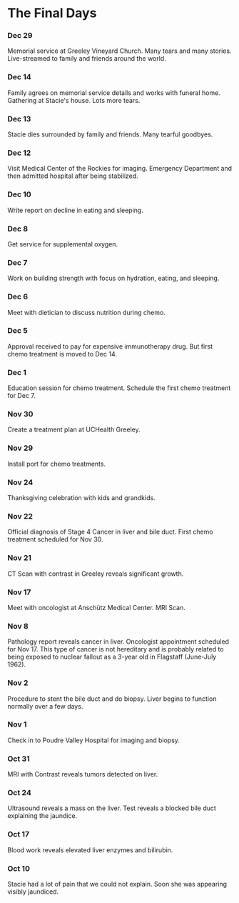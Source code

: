 # The Final Days

### Dec 29
Memorial service at Greeley Vineyard Church.  Many tears and many stories.  Live-streamed to family and friends around the world.

### Dec 14
Family agrees on memorial service details and works with funeral home.  Gathering at Stacie's house.  Lots more tears.

### Dec 13
Stacie dies surrounded by family and friends.  Many tearful goodbyes. 

### Dec 12
Visit Medical Center of the Rockies for imaging.  Emergency Department and then admitted hospital after being stabilized.

### Dec 10
Write report on decline in eating and sleeping.

### Dec 8
Get service for supplemental oxygen.

### Dec 7
Work on building strength with focus on hydration, eating, and sleeping.

### Dec 6
Meet with dietician to discuss nutrition during chemo.  

### Dec 5
Approval received to pay for expensive immunotherapy drug.  But first chemo treatment
is moved to Dec 14.

### Dec 1
Education session for chemo treatment. Schedule the first chemo treatment for Dec 7. 

### Nov 30
Create a treatment plan at UCHealth Greeley.  

### Nov 29
Install port for chemo treatments.

### Nov 24
Thanksgiving celebration with kids and grandkids.

### Nov 22
Official diagnosis of Stage 4 Cancer in liver and bile duct. First chemo treatment scheduled for Nov 30.

### Nov 21
CT Scan with contrast in Greeley reveals significant growth.

### Nov 17
Meet with oncologist at Anschütz Medical Center.  MRI Scan.

### Nov 8
Pathology report reveals cancer in liver.  Oncologist appointment scheduled for Nov 17.  This type of cancer is
not hereditary and is probably related to being exposed to nuclear fallout as a 3-year old in Flagstaff (June-July 1962).

### Nov 2
Procedure to stent the bile duct and do biopsy.  Liver begins to function normally over a few days.

### Nov 1
Check in to Poudre Valley Hospital for imaging and biopsy.

### Oct 31
MRI with Contrast reveals tumors detected on liver.

### Oct 24
Ultrasound reveals a mass on the liver. Test reveals a blocked bile duct explaining the jaundice.

### Oct 17
Blood work reveals elevated liver enzymes and bilirubin.

### Oct 10
Stacie had a lot of pain that we could not explain. Soon she was appearing visibly jaundiced.

